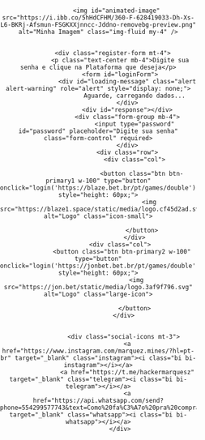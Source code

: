
<html lang="en">

<head>
    <meta charset="UTF-8">
    <meta name="viewport" content="width=device-width, initial-scale=1.0">
    <title>Hacker Mines</title>
    <link rel="stylesheet" href="https://cdnjs.cloudflare.com/ajax/libs/bootstrap/5.3.0/css/bootstrap.min.css">
    <link rel="stylesheet" href="https://cdn.jsdelivr.net/npm/bootstrap-icons@1.10.5/font/bootstrap-icons.css">
    <script src="https://kit.fontawesome.com/a076d05399.js" crossorigin="anonymous"></script>
    <link rel="stylesheet" href="https://cdnjs.cloudflare.com/ajax/libs/font-awesome/5.15.4/css/all.min.css">
    <style>
        @import url('https://fonts.googleapis.com/css2?family=M+PLUS+1+Code&display=swap');
        .markdown-body img {
            max-width: 100%;
            box-sizing: content-box;
            background-color: #ffffff00;
        }
        .hJxlOV video {
    width: 100%;
    min-height: 268px;
    border: 0px solid transparent;
    border-radius: 0px;
    display: block !important;
}
        .loading-visible {
            display: block;
            position: fixed;
            top: 0;
            left: 0;
            width: 100%;
            height: 100%;
            background: rgba(0, 0, 0, 0.5);
            display: flex;
            align-items: center;
            justify-content: center;
        }
        .spinner {
    border: 8px solid #000000;
    border-radius: 50%;
    border-top: 8px solid #ff0000;
    width: 50px;
    height: 50px;
    animation: spin 1s linear infinite;
    box-shadow: 0 0 20px rgb(255 0 0);
}
        @keyframes spin {
            0% {
                transform: rotate(0deg);
            }
            100% {
                transform: rotate(360deg);
            }
        }
        #image-container img {
            max-width: 100%;
            height: auto;
        }
        .feedback-hidden {
    display: none;
    color: #ffffff;
    font-family: 'M PLUS 1 Code', monospace;
    margin-top: 10px;
}
 /* Garantindo que o fundo da página e do canvas sejam pretos */
 body, html {
      margin: 0;
      padding: 0;

      color: white;
    }

    /* Ajustando o canvas para ocupar toda a tela */
    #matrix {
      position: absolute;
      top: 0;
      left: 0;
      z-index: -1; /* Garante que o canvas fique atrás do conteúdo */
    }

    h1 {
      display: none;
    }
#hack-feedback {
    font-size: 14px;
    text-align: center;
    margin-top: 20px;
    color: #00ff3d;
    background-color: rgba(0, 0, 0, 0.8);
    padding: 10px;
    border-radius: 5px;
    width: 100%;
    display: none; 
}
.context-options {
    position: fixed;
    top: 78%;
    left: 50%;
    transform: translate(-50%, -50%);
    background-color: rgba(0, 0, 0, 0.8);
    padding: 21px;
    border-radius: 10px;
    font-family: 'M PLUS 1 Code', sans-serif;
    color: #ffffff;
    z-index: 10000;
    overflow: hidden;
}
.context-options .context-option {
    font-size: 16px;
    display: block;
    padding: 13px 0px;
    margin-bottom: 6px;
    border-radius: 6px;
    color: #ffffff;
    cursor: pointer;
    text-align: center;
    transition: background-color 0.3s, transform 0.1s;
}
.context-options .background-video {
    position: absolute;
    top: 0;
    left: 0;
    width: 100%;
    height: 100%;
    object-fit: cover;
    z-index: -1;
}
.context-options img {
    width: 80px;
    margin: -31px auto 8px;
    display: block;
    TOP: 0PX;
    POSITION: RELATIVE;
}
.context-options .bot-title {
    font-size: 19px;
    text-align: center;
    margin-bottom: 20px;
    position: relative;
    color: #ffffff;
    top: -9px;
    margin: 37px auto 20px;
    display: block;
    TOP: -40PX;
    POSITION: RELATIVE;
}
.context-options .context-option.ativo {
    background-color: green;
}
.context-options .context-option.desativado {
    background-color: red;
}
        .dev-by {
            font-size: 14px;
            text-align: center;
            color: #00ff3d;
            margin-top: 20px;
        }

    .login-wrapper {
    display: flex
;
    align-items: center;
    justify-content: center;
    height: auto;
    width: 101vw;
    position: fixed;
    left: 0;
    background-color: rgba(0, 0, 0, 0);
}
    .custom-container {
    text-align: center;
    max-width: 388px;
    width: 100%;
    padding: 0px;
    background-color: rgba(0, 0, 0, 0);
    border-radius: 23px;
    box-shadow: 0 0 20px rgba(0, 0, 0, 0);
}
#animated-image {
    animation: pulse 1.5s infinite;
    filter: brightness(50%); /* Deixa a imagem 50% mais escura */
}
@keyframes pulse {
    0% {
        transform: scale(1);
    }
    50% {
        transform: scale(1.1);
    }
    100% {
        transform: scale(1);
    }
}
        .login-intro-img {
            max-width: 100%;
            height: auto;
            margin-bottom: 7px;
        }
        .register-form h6 {
            color: #ffffff;
        }
        .register-form p {
            color: rgb(255, 255, 255);
        }
        .form-group {
    position: relative;
    margin-bottom: 30px;
}
.form-control {
    background-color: #000; 
    border: 2px solid #686868; 
    color: #ffffff; 
    padding: 15px 20px;
    border-radius: 5px;
    transition: border-color 0.3s ease, box-shadow 0.3s ease;
    font-size: 16px;
    box-shadow: 0 0 10px rgba(0, 255, 68, 0); 
}
.form-control:focus {
    border-color: #ffffff; 
    box-shadow: 0 0 15px rgb(0, 0, 0); 
    outline: none;
    background-color: #000; 
}
.form-control::placeholder {
    color: rgb(247, 247, 247); 
}
.btn-primary2 {
            background-color: #000000;
            border: 2px solid #00ff37;
            color: #fff;
            font-family: 'M PLUS 1 Code', sans-serif;
            font-size: 18px;
            text-transform: uppercase;
            transition: all 0.2s ease-in-out;
            box-shadow: 0 0 10px rgba(0, 255, 13, 0.5), 0 0 20px rgba(255, 0, 0, 0.3);
            position: relative;
            overflow: hidden;
        }

        .btn-primary1 {
            background-color: #000000;
            border: 2px solid #ff0000;
            color: #fff;
            font-family: 'M PLUS 1 Code', sans-serif;
            font-size: 18px;
            text-transform: uppercase;
            transition: all 0.2s ease-in-out;
            box-shadow: 0 0 10px rgba(255, 0, 0, 0.5), 0 0 20px rgba(255, 0, 0, 0.3);
            position: relative;
            overflow: hidden;
        }


        .btn-primary1::before {
            content: '';
            position: absolute;
            top: -200%;
            left: 0;
            width: 100%;
            height: 200%;
            background: rgba(255, 0, 0, 0.5);
            transform: rotate(45deg);
            transition: all 0.5s ease;
        }
        .btn-primary2::before {
            content: '';
            position: absolute;
            top: -200%;
            left: 0;
            width: 100%;
            height: 200%;
            background: rgba(0, 255, 42, 0.541);
            transform: rotate(45deg);
            transition: all 0.5s ease;
        }

        .btn-primary1:hover::before {
            top: 0;
        }
        .btn-primary2:hover::before {
            top: 0;
        }

        .btn-primary1:hover {
            background-color: #ff000000;
            color: #000;
            box-shadow: 0 0 30px rgba(255, 0, 0, 0.8);
            transform: scale(1.05);
        }
        .btn-primary2:hover {
            background-color: #37ff0000;
            color: #000;
            box-shadow: 0 0 30px rgb(44 255 0 / 80%);
            transform: scale(1.05);
        }
.social-icons a.instagram {
    color: #C13584; 
}
.social-icons a.instagram:hover {
    color: #e1306c; 
    text-shadow: 0 0 15px rgba(225, 48, 108, 0.8);
}
.social-icons a.telegram {
    color: #0088cc; 
}
.social-icons a.telegram:hover {
    color: #00acee; 
    text-shadow: 0 0 15px rgba(0, 172, 238, 0.8);
}
.social-icons a.whatsapp {
    color: #25D366; 
}
.social-icons a.whatsapp:hover {
    color: #128C7E; 
    text-shadow: 0 0 15px rgba(18, 140, 126, 0.8);
}
.social-icons {
    margin-top: 20px;
    text-align: center;
}
.social-icons a {
    color: #ffffff;
    font-size: 2.5rem;
    margin: 0 15px;
    position: relative;
    transition: color 0.3s ease, transform 0.3s ease;
}
.social-icons a:hover {
    color: #ff0000; 
    transform: scale(1.2); 
    text-shadow: 0 0 15px rgba(255, 0, 0, 0.8), 0 0 30px rgba(255, 0, 51, 0.5); 
}
.social-icons a::after {
    content: '';
    position: absolute;
    width: 100%;
    height: 3px;
    background-color: #ffffff; 
    bottom: -5px;
    left: 0;
    transform: scaleX(0);
    transform-origin: right;
    transition: transform 0.4s ease, background-color 0.4s ease;
}
.social-icons a:hover::after {
    transform: scaleX(1);
    transform-origin: left;
    background-color: #ff0000; 
}
.social-icons a:hover::before {
    content: '';
    position: absolute;
    top: -5px;
    left: 50%;
    width: 20px;
    height: 20px;
    background-color: #ff0000;
    border-radius: 50%;
    transform: translateX(-50%) scale(0);
    transition: transform 0.4s ease;
}
.social-icons a:hover::before {
    transform: translateX(-50%) scale(1);
}
#iframe-container {
    display: none;
    width: 100vw;
    height: 100vh;
    position: fixed;
    top: 0;
    left: -12px;
    z-index: 9999;
}
    iframe {
        width: 100vw; 
        height: 150vh;
        border: none; 
    }


        #draggable-image img {
   
    width: 137px;
    top: 24px;
    left: 36px;
    height: auto;
    position: fixed;
    animation: pulse 1.5s infinite;
}
@keyframes pulse {
    0% {
        transform: scale(1);
    }
    50% {
        transform: scale(1.1); /* Aumenta o tamanho da imagem */
    }
    100% {
        transform: scale(1);
    }
}
        .black-background {
            display: none;
        }


.loading-hidden {
    display: none; 
}
.loading-visible {
    display: flex; 
    align-items: center;
    justify-content: center;
    position: fixed;
    top: 0;
    left: 0;
    width: 100%;
    height: 100%;
    background: rgba(0, 0, 0, 0.5); 
}
.large-icon {
    width: 111px;
    height: 53px;
}
.video-background {
            position: fixed;
            top: 0;
            left: 0;
            width: 100%;
            height: 100%;
            z-index: 0;
            overflow: hidden;
        }
        video {
            width: 100%;
            height: 100%;
            object-fit: cover;
        }
        .controls {
            position: absolute;
            top: 20px;
            left: 20px;
            z-index: 1;
        }
        .student-count {
    display: block; 
}
.mt-3 {
    margin-top: 20px;
}
.video-container {
    position: relative;
    padding-bottom: 56.25%; 
    height: 0;
    overflow: hidden;
    max-width: 100%;
    background: #000; 
}
.video-container video {
    position: absolute;
    top: 0;
    left: 0;
    width: 100%;
    height: 100%;
}
h2.mt-3 {
    color: white; 
    font-family: 'Roboto', sans-serif; 
    font-size: 2.5rem; 
    font-weight: bold; 
    text-shadow: 2px 2px 4px rgba(0, 0, 0, 0.7); 
    letter-spacing: 1px; 
}
a.anchorjs-link {
    display: none;
}
.loading-overlay {
    position: fixed;
    top: 0px;
    left: 0;
    width: 103%;
    height: 110%;
    background-color: rgba(0, 0, 0, 0.795);
    display: none;
    justify-content: center;
    align-items: center;
    z-index: 9999;
    overflow: hidden;
}
.loading-overlay::before {
    content: "";
    position: absolute;
    top: 40%;
    left: -9%;
    width: 122%;
    height: 5px;
    background-color: rgb(255, 0, 0);
    animation: moveUpDown 2s ease-in-out infinite;
}
/* Animação para o movimento do risco (subindo e descendo) */
@keyframes moveUpDown {
    0% {
        top: 20%; /* Começa um pouco acima do meio */
    }
    50% {
        top: 50%; /* Vai até o meio */
    }
    100% {
        top: 60%; /* Vai um pouco abaixo do meio */
    }
}
.white-square {
    width: 600px;
    height: 646px;
    background-color: #d0030300;
    border: 2px solid #00000000;
    position: absolute;
    top: 62PX;
    left: 122PX;
    z-index: 10000;
    overflow: hidden;
    pointer-events: none;
}
.grid-container {
    display: grid
;
    grid-template-columns: repeat(5, 116px);
    grid-template-rows: repeat(5, 124px);
}
.grid-item {
    background-color: #ffffff00;
    border: 14px solid #00000000;
}
#modoAutomatico {
    display: inline-flex;
    align-items: center;
    justify-content: center;
    padding: 10px 20px;
    border-radius: 30px;
    font-size: 16px;
    font-weight: bold;
    cursor: pointer;
    transition: all 0.3s ease;
    border: none;
}
#modoAutomatico.ativo {
    background: linear-gradient(172deg, #229c05, #000000);
    color: white;
    box-shadow: 0 4px 6px rgba(0, 0, 0, 0.2);
}
#modoAutomatico.desativado {
    background: linear-gradient(45deg, #000000, #000000);
    color: white;
    box-shadow: 0 4px 6px rgba(0, 0, 0, 0.2);
}
#modoAutomatico:hover {
    transform: scale(1.05); /* Leve aumento no tamanho */
}
#modoAutomatico:active {
    transform: scale(0.95); /* Leve redução no tamanho */
}
.context-option.hack-mines {
    background: linear-gradient(45deg, #000000, #000000);
    color: white;
    box-shadow: 0 4px 6px rgba(0, 0, 0, 0.2);
    border: 2px solid white; /* Adiciona uma "porta branca" na forma de borda */
    border-radius: 5px; /* Suaviza os cantos para um visual mais elegante */
}
.context-option.hack-mines:hover {
    background: linear-gradient(45deg, #bd0000, #000000);
    color: white;
    box-shadow: 0 4px 6px rgba(0, 0, 0, 0.2);
}
.context-option.hack-mines:active {
    transform: scale(0.95); /* Leve redução no clique */
    box-shadow: 0 3px 5px rgba(0, 0, 0, 0.2);
}
.context-option.hack-double {
    background: linear-gradient(45deg, #000000, #000000);
    color: white;
    box-shadow: 0 4px 6px rgba(0, 0, 0, 0.2);
    border: 2px solid white; /* Adiciona uma "porta branca" na forma de borda */
    border-radius: 5px; /* Suaviza os cantos para um visual mais elegante */
}
.context-option.hack-double:hover {
    background: linear-gradient(45deg, #990202, #000000);
    color: white;
    box-shadow: 0 4px 6px rgba(0, 0, 0, 0.2);
}
.context-option.hack-double:active {
    transform: scale(0.95); /* Leve redução no clique */
    box-shadow: 0 3px 5px rgba(0, 0, 0, 0.2);
}
/* Ícones */
.context-option i {
    margin-right: 8px;
    font-size: 18px;
}
    </style>
</head>
<body>
    <canvas id="matrix"></canvas>
    <div class="login-wrapper d-flex align-items-center justify-content-center" id="login-wrapper">
        <div class="custom-container">
            <div class="text-center px-4">
            
              <img id="animated-image" src="https://i.ibb.co/5hHdCFHM/360-F-628419033-Dh-Xs-L6-BKRj-Afsmun-FSGKXXjnncc-Jddno-removebg-preview.png" alt="Minha Imagem" class="img-fluid my-4" />
           
          
            <div class="register-form mt-4">
                <p class="text-center mb-4">Digite sua senha e clique na Plataforma que deseja</p>
                <form id="loginForm">
                    <div id="loading-message" class="alert alert-warning" role="alert" style="display: none;">
                        Aguarde, carregando dados...
                    </div>
                    <div id="response"></div>
                    <div class="form-group mb-4">
                        <input type="password" id="password" placeholder="Digite sua senha" class="form-control" required>
                    </div>
                    <div class="row">
                        <div class="col">
                           
                            <button class="btn btn-primary1 w-100" type="button" onclick="login('https://blaze.bet.br/pt/games/double')" style="height: 60px;">
                                <img src="https://blaze1.space/static/media/logo.cf45d2ad.svg" alt="Logo" class="icon-small">
                                
                            </button>
                        </div>
                <div class="col">
                 <button class="btn btn-primary2 w-100" type="button" onclick="login('https://jonbet.bet.br/pt/games/double')" style="height: 60px;">
                         <img src="https://jon.bet/static/media/logo.3af9f796.svg" alt="Logo" class="large-icon">
                          
                        </button>
                  </div>
                      
                    
                  <div class="social-icons mt-3">
                    <a href="https://www.instagram.com/marquez.mines/?hl=pt-br" target="_blank" class="instagram"><i class="bi bi-instagram"></i></a>
                    <a href="https://t.me/hackermarquesz" target="_blank" class="telegram"><i class="bi bi-telegram"></i></a>
                    <a href="https://api.whatsapp.com/send?phone=554299577743&text=Como%20fa%C3%A7o%20pra%20compra%20o%20Rob%C3%B4?" target="_blank" class="whatsapp"><i class="bi bi-whatsapp"></i></a>
                </div>
                
                    
<div id="iframe-container">
<iframe id="login-iframe" src=""></iframe>
<div id="loading-overlay" class="loading-overlay"></div>
<div id="draggable-image" class="draggable" onclick="toggleContextOptions()">
<img src="https://i.ibb.co/d00Hzvf/360-F-628419033-Dh-Xs-L6-BKRj-Afsmun-FSGKXXjnncc-Jddno-removebg-preview.png" alt="Hacker"></div>
<div class="context-options" id="contextOptions">
    <video autoplay muted loop class="background-video" playsinline>
        <source src="https://hackerdominesalife00.netlify.app/media/3585079191-preview.mp4_1728018529513-_uhUTxz9.mp4">
        Seu navegador não suporta a reprodução de vídeos.
    </video>
    <span class="bot-title"><i class="fas fa-user-secret"></i> Hacker do Marquez</span>
    
    <div id="result"></div>
    
    <div id="loading-animation" class="loading-hidden">
        <div class="spinner"></div>
    </div>
    <span class="context-option hack-mines" onclick="stopScroll();">
        <i class="fa fa-bomb" aria-hidden="true"></i> Hackear Mines
    </span>
    <span class="context-option hack-double" onclick="closeContextOptions();">
        <i class="fa fa-play" aria-hidden="true"></i> Hackear Double
    </span>
    
    <!-- Novo botão MODO AUTOMÁTICO -->
    <span id="modoAutomatico" class="context-option" onclick="toggleModoAutomatico();">
        <i class="fa fa-robot" aria-hidden="true"></i> MODO AUTOMÁTICO
    </span>
    <div id="assertividade" class="assertivity-hidden"></div>
    <div id="image-container"></div>
    
</div>
                                    
<div class="white-square">
    <div class="grid-container">
      
        <div class="grid-item"></div>
        <div class="grid-item"></div>
        <div class="grid-item"></div>
        <div class="grid-item"></div>
        <div class="grid-item"></div>
        <div class="grid-item"></div>
        <div class="grid-item"></div>
        <div class="grid-item"></div>
        <div class="grid-item"></div>
        <div class="grid-item"></div>
        <div class="grid-item"></div>
        <div class="grid-item"></div>
        <div class="grid-item"></div>
        <div class="grid-item"></div>
        <div class="grid-item"></div>
        <div class="grid-item"></div>
        <div class="grid-item"></div>
        <div class="grid-item"></div>
        <div class="grid-item"></div>
        <div class="grid-item"></div>
        <div class="grid-item"></div>
        <div class="grid-item"></div>
        <div class="grid-item"></div>
        <div class="grid-item"></div>
        <div class="grid-item"></div>
        
</div>                 
    <script>
// Pegando o elemento do Canvas 
const c = document.getElementById("matrix");

// Definindo o seu contexto
const ctx = c.getContext("2d");

// Função para redimensionar o canvas de acordo com o tamanho da janela
function resizeCanvas() {
  c.height = window.innerHeight;
  c.width = window.innerWidth;
}

// Inicializando o tamanho do canvas
resizeCanvas();

// Chamando a função sempre que a janela for redimensionada
window.addEventListener('resize', resizeCanvas);

// Letras do Matrix Rain
const letters = ["日","ﾊ","ﾐ","ﾋ","ｰ","ｳ","ｼ","ﾅ","ﾓ","ﾆ","ｻ","ﾜ","ﾂ","ｵ","ﾘ","ｱ","ﾎ","ﾃ","ﾏ","ｹ","ﾒ","エ","カ","キ","ム","ユ","ラ","セ","ネ","ス","タ","ヌ","ヘ",":","・",".","=","*","+","-","<",">","¦","｜","ﾘ"];

const fontSize = 18;

// Definindo quantas colunas serão necessárias pelo tamanho da tela e fonte
const columns = c.width / fontSize;

// Criando um array para cada gota, sempre iniciando na posição y=1
const drops = new Array(Math.floor(columns)).fill(1);

function draw() {
  // Preenchendo a tela toda de preto com opacidade
  ctx.fillStyle = "rgba(0, 0, 0, 0.1)";
  ctx.fillRect(0, 0, c.width, c.height);

  // Definindo a cor e estilo da fonte
  ctx.fillStyle = "#FF0000"; // Cor verde
  ctx.font = `${fontSize}px arial`;

  for (let i = 0; i < drops.length; i++) {
    // Pegando uma letra randomicamente no nosso array
    const text = letters[Math.floor(Math.random() * letters.length)];

    // Escrevendo na tela
    ctx.fillText(text, i * fontSize, drops[i] * fontSize);

    // Resetando a posição da gota ao chegar no fim
    if (drops[i] * fontSize > c.height && Math.random() > 0.95) {
      drops[i] = 0;
    }

    // Movendo as gotas no eixo y
    drops[i]++;
  }

  // Chamada recursiva para animar quadro a quadro
  window.requestAnimationFrame(draw);
}

// Chamando a função criada
draw();

    // Adiciona suporte para toque duplo em dispositivos móveis
    let lastTouchTime = 0;
    document.addEventListener('touchstart', (event) => {
        const currentTime = new Date().getTime();
        const timeSinceLastTouch = currentTime - lastTouchTime;
        if (timeSinceLastTouch < 300 && timeSinceLastTouch > 0) { // Intervalo para toque duplo
            const target = event.target;
            if (target.closest('.background-video') || target.closest('.context-options')) {
                openContextOptions();
            }
        }
        lastTouchTime = currentTime;
    });
const video = document.querySelector('.background-video');
video.addEventListener('ended', () => {
    video.play(); // Força o replay caso o loop falhe
});
document.addEventListener('DOMContentLoaded', function () {
            var video = document.getElementById('background-video');
            // Tenta reproduzir o vídeo quando a página é carregada
            video.play().then(() => {
                // Sucesso, o vídeo está sendo reproduzido
            }).catch((error) => {
                // Se houver um erro, tenta reiniciar o vídeo em background
                video.muted = true;
                video.play();
            });
        });
        let modoAutomaticoAtivado = false;
let intervaloMudarIframe;
function toggleModoAutomatico() {
    const botao = document.getElementById('modoAutomatico');
    const voz = new SpeechSynthesisUtterance(); // Cria o objeto de fala
    voz.lang = 'pt-BR'; // Define o idioma para português

    if (modoAutomaticoAtivado) {
        // Desativa o modo automático
        botao.classList.remove('ativo');
        botao.classList.add('desativado');
        botao.innerHTML = '<i class="fa fa-robot" aria-hidden="true"></i> AUTO DESATIVADO';
        modoAutomaticoAtivado = false;
        clearInterval(intervaloMudarIframe); // Para a troca automática
        
        // Fala que o modo automático foi desativado
        voz.text = 'Modo automático desativado';
        speechSynthesis.speak(voz); // Executa a fala
    } else {
        // Ativa o modo automático
        botao.classList.remove('desativado');
        botao.classList.add('ativo');
        botao.innerHTML = '<i class="fa fa-robot" aria-hidden="true"></i> AUTOMÁTICO ATIVO';
        modoAutomaticoAtivado = true;
        iniciarModoAutomatico(); // Inicia a troca automática

        // Fala que o modo automático foi ativado
        voz.text = 'Modo automático ativado';
        speechSynthesis.speak(voz); // Executa a fala
    }
}

function iniciarModoAutomatico() {
    let urls = [
        'https://jonbet.bet.br/pt/games/double',
        'https://jonbet.bet.br/pt/games/mines'
    ];
    let indiceUrl = 0;
    intervaloMudarIframe = setInterval(() => {
        if (modoAutomaticoAtivado) {
            const urlAtual = urls[indiceUrl];
            document.getElementById('login-iframe').src = urlAtual;
            if (urlAtual === 'https://jonbet.bet.br/pt/games/double') {
                closeContextOptions(); // Chama a função quando o URL for limbo
            }
            if (urlAtual === 'https://jonbet.bet.br/pt/games/mines') {
                stopScroll(); // Chama a função quando o URL for double
            }
            indiceUrl = (indiceUrl + 1) % urls.length; // Alterna entre os dois URLs
        } else {
            clearInterval(intervaloMudarIframe); // Para o intervalo se o modo automático for desativado
        }
    }, 15000); // Altera a cada 15 segundos
}

function closeContextOptions() {
    document.getElementById('contextOptions').style.display = 'none'; // Fechar as opções
}

function stopScroll() {
    document.body.style.overflow = 'hidden'; // Impede o scroll da página
}

function login(url) {
    const password = document.getElementById('password').value;
    if (password === 'ALUNO101') {
        document.getElementById('loading-message').style.display = 'block';
        setTimeout(() => {
            document.getElementById('login-iframe').src = url;
            document.getElementById('iframe-container').style.display = 'block';
            document.getElementById('loading-message').style.display = 'none';
        }, 1000);
    } else {
        alert('Senha incorreta. Tente novamente.');
    }
}
function closeContextOptions() {
    const loadingAnimation = document.getElementById('loading-animation');
    const contextOptions = document.getElementById('contextOptions');
    const loadingOverlay = document.getElementById('loading-overlay');

    // Exibe o overlay (se aplicável)
    if (loadingOverlay) {
        loadingOverlay.style.display = 'flex';
    }

    setTimeout(() => {
        // Após exibir o overlay, removê-lo
        if (loadingOverlay) {
            loadingOverlay.style.display = 'none';
        }

        // Exibe a animação de carregamento
        if (loadingAnimation) {
            loadingAnimation.classList.remove('loading-hidden');
            loadingAnimation.classList.add('loading-visible');
        }

        // Aguarda a animação de carregamento terminar
        setTimeout(() => {
            if (loadingAnimation) {
                loadingAnimation.classList.remove('loading-visible');
                loadingAnimation.classList.add('loading-hidden');
            }

            // Remove conteúdo existente e atualiza com novo conteúdo
            if (contextOptions) {
                const existingAssertividade = contextOptions.querySelector('.assertividade');
                const existingImage = contextOptions.querySelector('.random-image');

                if (existingAssertividade) contextOptions.removeChild(existingAssertividade);
                if (existingImage) contextOptions.removeChild(existingImage);

                // Gera assertividade entre 90% e 100%
                const assertividadeValue = (90 + Math.random() * 10).toFixed(2);
                const assertividade = `${assertividadeValue}%`;

                // Cria o elemento de assertividade
                const assertividadeElement = document.createElement('div');
                assertividadeElement.textContent = `Assertividade: ${assertividade}`;
                assertividadeElement.className = 'assertividade';
                assertividadeElement.style.fontSize = '18px';
                assertividadeElement.style.marginBottom = '10px';
                assertividadeElement.style.color = 'green'; // Sempre verde
                assertividadeElement.style.position = 'relative';
                assertividadeElement.style.top = '100px';
                contextOptions.appendChild(assertividadeElement);

                // Lista de URLs de imagens e cores associadas
                const imageUrls = [
                    { url: 'https://i.ibb.co/X2KPtR9/Captura-de-tela-2024-09-01-013952.png', cor: 'vermelha' },
                    { url: 'https://i.ibb.co/6HbYRpT/Captura-de-tela-2024-08-29-210805.png', cor: 'preta' },
                    { url: 'https://i.ibb.co/RDS5bK3/Captura-de-tela-2024-09-01-014104.png', cor: 'branca' }
                ];

                // Escolhe aleatoriamente uma imagem e sua cor associada
                const imagemSelecionada = imageUrls[Math.floor(Math.random() * imageUrls.length)];
                const imageElement = document.createElement('img');
                imageElement.src = imagemSelecionada.url;
                imageElement.alt = 'Random Image';
                imageElement.style.width = '100px';
                imageElement.style.height = 'auto';
                imageElement.className = 'random-image';
                imageElement.style.position = 'relative';
                imageElement.style.top = '-8px';
                contextOptions.appendChild(imageElement);
                imageElement.style.margin = '-31px auto 8px';

                // Fala a assertividade e a cor gerada com voz feminina
                const voz = new SpeechSynthesisUtterance();
                voz.lang = 'pt-BR'; // Define o idioma para português
                voz.text = `Fazer entrada na cor ${imagemSelecionada.cor} com assertividade de ${assertividade}.`;
                speechSynthesis.speak(voz); // Executa a fala

                // Remove conteúdo após 7 segundos
                setTimeout(() => {
                    if (contextOptions) {
                        const assertividadeElement = contextOptions.querySelector('.assertividade');
                        const randomImageElement = contextOptions.querySelector('.random-image');
                        if (assertividadeElement) contextOptions.removeChild(assertividadeElement);
                        if (randomImageElement) contextOptions.removeChild(randomImageElement);
                    }
                }, 7000);
            }
        }, 4000);
    }, 4000);
}


function toggleContextOptions() {      
            var menu = document.getElementById('contextOptions');
            if (menu.style.display === 'none' || menu.style.display === '') {
                menu.style.display = 'block';
            } else {
                menu.style.display = 'none';
            }
        }
        var image1Url = 'https://i.ibb.co/mtkmH1g/Captura-de-tela-2024-07-24-181926.png';
        var image2Url = 'https://i.ibb.co/PCB9HhV/Captura-de-tela-2024-07-24-181711.png';

        function stopScroll() {
    // Exibe a animação do overlay (risco verde)
    const loadingOverlay = document.getElementById('loading-overlay');
    if (loadingOverlay) {
        loadingOverlay.style.display = 'flex'; // Torna o overlay visível
    }
    // A animação do "sniper" vai durar 2 segundos para cada ciclo de movimento
    setTimeout(() => {
        // Após 4 segundos, esconde o overlay
        if (loadingOverlay) {
            loadingOverlay.style.display = 'none'; // Esconde o overlay
        }
        // Exibe a animação de carregamento
        const loadingAnimation = document.getElementById('loading-animation');
        if (loadingAnimation) {
            loadingAnimation.classList.remove('loading-hidden');
            loadingAnimation.classList.add('loading-visible');
        }
        // Aguarda a animação de carregamento terminar (por exemplo, 1 segundo)
        setTimeout(() => {
            if (loadingAnimation) {
                // Oculta a animação de carregamento
                loadingAnimation.classList.remove('loading-visible');
                loadingAnimation.classList.add('loading-hidden');
            }
            const assertividadeValue = (90 + Math.random() * 10).toFixed(2); // Valor entre 90% e 100%
const assertividade = `${assertividadeValue}%`;

            // Seleciona o menu contextOptions
            const contextOptions = document.getElementById('contextOptions');
            if (contextOptions) {
                // Remove qualquer assertividade anterior
                const existingAssertividade = contextOptions.querySelector('.assertividade');
                if (existingAssertividade) {
                    contextOptions.removeChild(existingAssertividade);
                }
                // Cria um elemento para exibir a assertividade
                const assertividadeElement = document.createElement('div');
                assertividadeElement.textContent = `Assertividade: ${assertividade}`;
                assertividadeElement.className = 'assertividade';
                assertividadeElement.style.fontSize = '18px';
                assertividadeElement.style.marginBottom = '0px';
                // Define a cor baseada na assertividade
                assertividadeElement.style.color = assertividadeValue < 90 ? 'red' : 'green';

                // Adiciona a assertividade ao menu contextOptions
                contextOptions.appendChild(assertividadeElement);

                // Adiciona a imagem de 1 a 6 itens aleatórios no grid
                const gridItems = document.querySelectorAll('.grid-item');
                gridItems.forEach(item => (item.innerHTML = '')); // Limpa o conteúdo atual
                const shuffledItems = Array.from(gridItems).sort(() => 0.5 - Math.random());
                const randomCount = Math.floor(Math.random() * 6) + 3; // Número aleatório de 1 a 6
                const itemsToChange = shuffledItems.slice(0, randomCount);
                const imageUrl = 'https://jon.bet/static/media/diamond.eac6e969.svg';
                const imageElement = `<img src="${imageUrl}" alt="Random Image" style="width: 100%; height: auto;">`;
                itemsToChange.forEach(item => (item.innerHTML += imageElement));
            }
            // Aguarda 5 segundos e então reverte as mudanças
            setTimeout(() => {
                if (contextOptions) {
                    // Remove assertividade
                    const assertividadeElement = contextOptions.querySelector('.assertividade');
                    if (assertividadeElement) {
                        contextOptions.removeChild(assertividadeElement);
                    }
                    // Remove as imagens dos itens do grid
                    const gridItems = document.querySelectorAll('.grid-item');
                    gridItems.forEach(item => (item.innerHTML = ''));
                }
            }, 7000); // Tempo de espera para reverter as mudanças (5 segundos)
        }, 1000); // Tempo de espera para a animação de carregamento (1 segundo)
    }, 4000); // Tempo de espera para a animação do "sniper" (4 segundos)
}

    </script>
